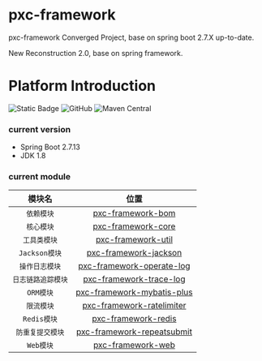 # pxc-framework

pxc-framework Converged Project, base on spring boot 2.7.X up-to-date.

New Reconstruction 2.0, base on spring framework.

# Platform Introduction

![Static Badge](https://img.shields.io/badge/1.8%2B-green?logo=oracle&logoColor=%23F80000&label=JDK&link=https%3A%2F%2Fwww.oracle.com%2Fjava%2Ftechnologies%2Fdownloads%2F%23java8)
![GitHub](https://img.shields.io/github/license/panxiaochao/pxc-framework?color=%230094F5)
![Maven Central](https://img.shields.io/maven-central/v/io.github.panxiaochao/pxc-framework-parent?color=%2300B388)

### current version

- Spring Boot 2.7.13
- JDK 1.8

### current module

|     模块名     |                            位置                            |
|:-----------:|:--------------------------------------------------------:|
|   `依赖模块`    |          [pxc-framework-bom](pxc-framework-bom)          |
|   `核心模块`    |         [pxc-framework-core](pxc-framework-core)         |
|   `工具类模块`   |         [pxc-framework-util](pxc-framework-util)         |
| `Jackson模块` |      [pxc-framework-jackson](pxc-framework-jackson)      |
|  `操作日志模块`   |  [pxc-framework-operate-log](pxc-framework-operate-log)  |
| `日志链路追踪模块`  |    [pxc-framework-trace-log](pxc-framework-trace-log)    |
|   `ORM模块`   | [pxc-framework-mybatis-plus](pxc-framework-mybatis-plus) |
|   `限流模块`    |  [pxc-framework-ratelimiter](pxc-framework-ratelimiter)  |
|  `Redis模块`  |        [pxc-framework-redis](pxc-framework-redis)        |
|  `防重复提交模块`  | [pxc-framework-repeatsubmit](pxc-framework-repeatsubmit) |
|   `Web模块`   |          [pxc-framework-web](pxc-framework-web)          |
